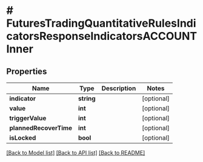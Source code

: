 # # FuturesTradingQuantitativeRulesIndicatorsResponseIndicatorsACCOUNTInner

## Properties

Name | Type | Description | Notes
------------ | ------------- | ------------- | -------------
**indicator** | **string** |  | [optional]
**value** | **int** |  | [optional]
**triggerValue** | **int** |  | [optional]
**plannedRecoverTime** | **int** |  | [optional]
**isLocked** | **bool** |  | [optional]

[[Back to Model list]](../../README.md#models) [[Back to API list]](../../README.md#endpoints) [[Back to README]](../../README.md)
